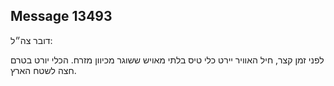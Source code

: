 ## Message 13493

דובר צה״ל:

לפני זמן קצר, חיל האוויר יירט כלי טיס בלתי מאויש ששוגר מכיוון מזרח.
הכלי יורט בטרם חצה לשטח הארץ.

